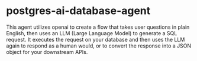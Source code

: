 # postgres-ai-database-agent
This agent utilizes openai to create a flow that takes user questions in plain English, then uses an LLM (Large Language Model) to generate a SQL request. It executes the request on your database and then uses the LLM again to respond as a human would, or to convert the response into a JSON object for your downstream APIs.
